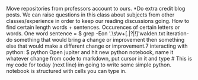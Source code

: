 Move repositories from professors account to ours.
*Do extra credit blog posts.
We can raise questions in this class about subjects from other classes/experience in order to keep our reading discussions going.
How to find certain length words + sentences. Occurences of certain letters or words.
One word sentence = $ grep -Eon '\.\s\w+[\.|?|!]'walden.txt
 iteration- do something that would bring a change or improvement then something else that would make a different change or improvement.7
 interacting with python: $ python
 Open jupiter and hit new python notebook, name it whatever
 change from code to markdown, put cursor in it and type # This is my code for today (next line) im going to write some simple python.
 notebook is structured with cells you can type in.
